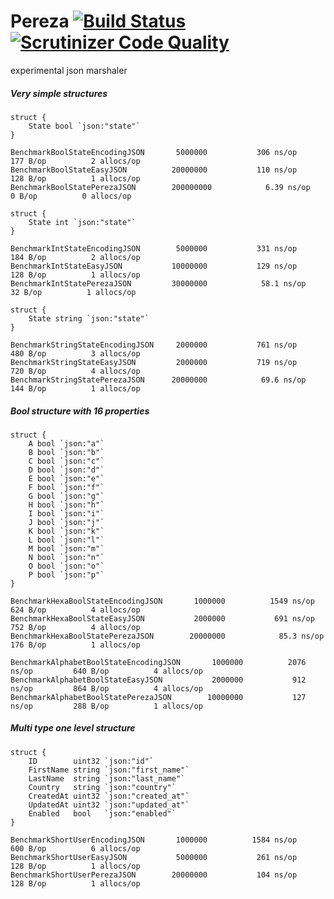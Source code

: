 # Pereza [![Build Status](https://travis-ci.org/gopereza/pereza.svg?branch=master)](https://travis-ci.org/gopereza/pereza)[![Scrutinizer Code Quality](https://scrutinizer-ci.com/g/gopereza/pereza/badges/quality-score.png?b=master)](https://scrutinizer-ci.com/g/gopereza/pereza/?branch=master)
experimental json marshaler

##### Very simple structures
```golang
struct {
	State bool `json:"state"`
}
```
```text
BenchmarkBoolStateEncodingJSON   	 5000000	       306 ns/op	     177 B/op	       2 allocs/op
BenchmarkBoolStateEasyJSON       	20000000	       110 ns/op	     128 B/op	       1 allocs/op
BenchmarkBoolStatePerezaJSON     	200000000	         6.39 ns/op	       0 B/op	       0 allocs/op
```

```golang
struct {
	State int `json:"state"`
}
```
```text
BenchmarkIntStateEncodingJSON    	 5000000	       331 ns/op	     184 B/op	       2 allocs/op
BenchmarkIntStateEasyJSON        	10000000	       129 ns/op	     128 B/op	       1 allocs/op
BenchmarkIntStatePerezaJSON      	30000000	        58.1 ns/op	      32 B/op	       1 allocs/op
```

```golang
struct {
	State string `json:"state"`
}
```
```text
BenchmarkStringStateEncodingJSON   	 2000000	       761 ns/op	     480 B/op	       3 allocs/op
BenchmarkStringStateEasyJSON       	 2000000	       719 ns/op	     720 B/op	       4 allocs/op
BenchmarkStringStatePerezaJSON     	20000000	        69.6 ns/op	     144 B/op	       1 allocs/op
```

##### Bool structure with 16 properties
```golang
struct {
	A bool `json:"a"`
	B bool `json:"b"`
	C bool `json:"c"`
	D bool `json:"d"`
	E bool `json:"e"`
	F bool `json:"f"`
	G bool `json:"g"`
	H bool `json:"h"`
	I bool `json:"i"`
	J bool `json:"j"`
	K bool `json:"k"`
	L bool `json:"l"`
	M bool `json:"m"`
	N bool `json:"n"`
	O bool `json:"o"`
	P bool `json:"p"`
}
```
```text
BenchmarkHexaBoolStateEncodingJSON     	 1000000	      1549 ns/op	     624 B/op	       4 allocs/op
BenchmarkHexaBoolStateEasyJSON         	 2000000	       691 ns/op	     752 B/op	       4 allocs/op
BenchmarkHexaBoolStatePerezaJSON     	20000000	        85.3 ns/op	     176 B/op	       1 allocs/op
```

```text
BenchmarkAlphabetBoolStateEncodingJSON   	 1000000	      2076 ns/op	     640 B/op	       4 allocs/op
BenchmarkAlphabetBoolStateEasyJSON       	 2000000	       912 ns/op	     864 B/op	       4 allocs/op
BenchmarkAlphabetBoolStatePerezaJSON     	10000000	       127 ns/op	     288 B/op	       1 allocs/op
```

##### Multi type one level structure
```golang
struct {
	ID        uint32 `json:"id"`
	FirstName string `json:"first_name"`
	LastName  string `json:"last_name"`
	Country   string `json:"country"`
	CreatedAt uint32 `json:"created_at"`
	UpdatedAt uint32 `json:"updated_at"`
	Enabled   bool   `json:"enabled"`
}
```

```text
BenchmarkShortUserEncodingJSON   	 1000000	      1584 ns/op	     600 B/op	       6 allocs/op
BenchmarkShortUserEasyJSON       	 5000000	       261 ns/op	     128 B/op	       1 allocs/op
BenchmarkShortUserPerezaJSON     	20000000	       104 ns/op	     128 B/op	       1 allocs/op
```